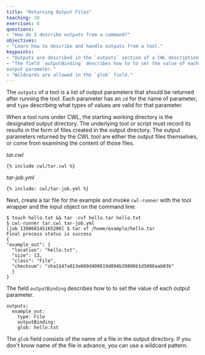 ```yaml
---
title: "Returning Output Files"
teaching: 10
exercises: 0
questions:
- "How do I describe outputs from a command?"
objectives:
- "Learn how to describe and handle outputs from a tool."
keypoints:
- "Outputs are described in the `outputs` section of a CWL description."
- "The field `outputBinding` describes how to to set the value of each
output parameter."
- "Wildcards are allowed in the `glob` field."
---
```

The `outputs` of a tool is a list of output parameters that should be
returned after running the tool.  Each parameter has an `id` for the name
of parameter, and `type` describing what types of values are valid for
that parameter.

When a tool runs under CWL, the starting working directory is the
designated output directory.  The underlying tool or script must record
its results in the form of files created in the output directory.  The
output parameters returned by the CWL tool are either the output files
themselves, or come from examining the content of those files.

*tar.cwl*

```
{% include cwl/tar.cwl %}
```

*tar-job.yml*

```
{% include: cwl/tar-job.yml %}
```

Next, create a tar file for the example and invoke `cwl-runner` with the tool
wrapper and the input object on the command line:

```
$ touch hello.txt && tar -cvf hello.tar hello.txt
$ cwl-runner tar.cwl tar-job.yml
[job 139868145165200] $ tar xf /home/example/hello.tar
Final process status is success
{
"example_out": {
  "location": "hello.txt",
  "size": 13,
  "class": "File",
  "checksum": "sha1$47a013e660d408619d894b20806b1d5086aab03b"
  }
}
```

The field `outputBinding` describes how to to set the value of each
output parameter.

```
outputs:
  example_out:
    type: File
    outputBinding:
    glob: hello.txt
```

The `glob` field consists of the name of a file in the output directory.
If you don't know name of the file in advance, you can use a wildcard pattern.
